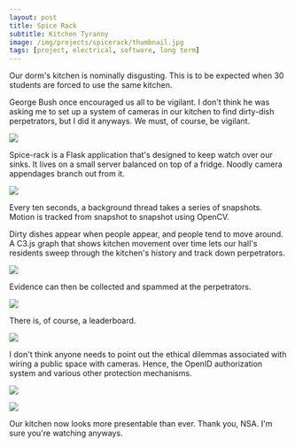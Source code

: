 ```yaml
---
layout: post
title: Spice Rack
subtitle: Kitchen Tyranny
image: /img/projects/spicerack/thumbnail.jpg
tags: [project, electrical, software, long term]
---
```

Our dorm's kitchen is nominally disgusting. This is to be expected when 30 students are forced to use the same kitchen. 

George Bush once encouraged us all to be vigilant. I don't think he was asking me to set up a system of cameras in our kitchen to find dirty-dish perpetrators, but I did it anyways. We must, of course, be vigilant. 

![](/img/projects/spicerack/1.jpg)

Spice-rack is a Flask application that's designed to keep watch over our sinks. It lives on a small server balanced on top of a fridge. Noodly camera appendages branch out from it.

![](/img/projects/spicerack/2.jpg)

Every ten seconds, a background thread takes a series of snapshots. Motion is tracked from snapshot to snapshot using OpenCV.

Dirty dishes appear when people appear, and people tend to move around. A C3.js graph that shows kitchen movement over time lets our hall's residents sweep through the kitchen's history and track down perpetrators.

![](/img/projects/spicerack/3.jpg)

Evidence can then be collected and spammed at the perpetrators.

![](/img/projects/spicerack/4.jpg)

There is, of course, a leaderboard.

![](/img/projects/spicerack/5.jpg)

I don't think anyone needs to point out the ethical dilemmas associated with wiring a public space with cameras. Hence, the OpenID authorization system and various other protection mechanisms.

![](/img/projects/spicerack/6.jpg)

![](/img/projects/spicerack/7.jpg)

Our kitchen now looks more presentable than ever. Thank you, NSA. I'm sure you're watching anyways.